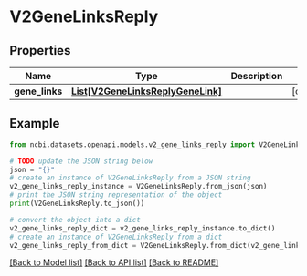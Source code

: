# V2GeneLinksReply


## Properties

Name | Type | Description | Notes
------------ | ------------- | ------------- | -------------
**gene_links** | [**List[V2GeneLinksReplyGeneLink]**](V2GeneLinksReplyGeneLink.md) |  | [optional] 

## Example

```python
from ncbi.datasets.openapi.models.v2_gene_links_reply import V2GeneLinksReply

# TODO update the JSON string below
json = "{}"
# create an instance of V2GeneLinksReply from a JSON string
v2_gene_links_reply_instance = V2GeneLinksReply.from_json(json)
# print the JSON string representation of the object
print(V2GeneLinksReply.to_json())

# convert the object into a dict
v2_gene_links_reply_dict = v2_gene_links_reply_instance.to_dict()
# create an instance of V2GeneLinksReply from a dict
v2_gene_links_reply_from_dict = V2GeneLinksReply.from_dict(v2_gene_links_reply_dict)
```
[[Back to Model list]](../README.md#documentation-for-models) [[Back to API list]](../README.md#documentation-for-api-endpoints) [[Back to README]](../README.md)


